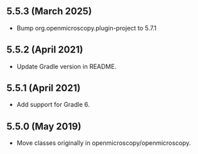 5.5.3 (March 2025)
------------------

- Bump org.openmicroscopy.plugin-project to 5.7.1

5.5.2 (April 2021)
------------------

- Update Gradle version in README.

5.5.1 (April 2021)
------------------

- Add support for Gradle 6.

5.5.0 (May 2019)
----------------

- Move classes originally in openmicroscopy/openmicroscopy.
